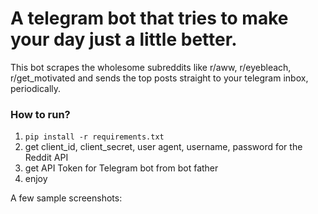 # A telegram bot that tries to make your day just a little better.

This bot scrapes the wholesome subreddits like r/aww, r/eyebleach, r/get_motivated and sends the top posts straight to your telegram inbox, periodically.

### How to run?

1) `pip install -r requirements.txt`
2) get client_id, client_secret, user agent, username, password for the Reddit API
3) get API Token for Telegram bot from bot father
4) enjoy

A few sample screenshots:

